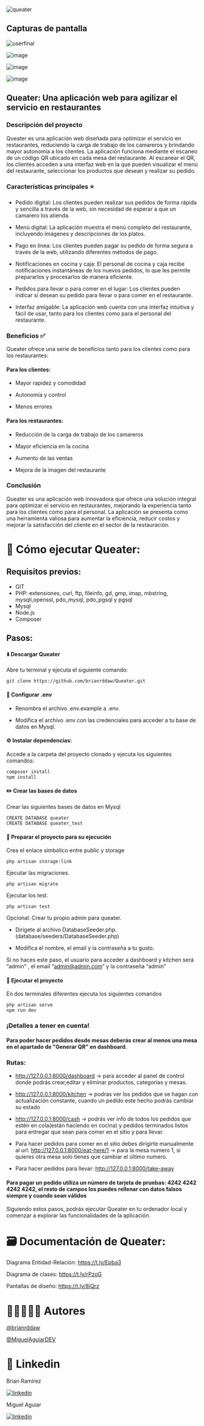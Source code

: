 ![queater](https://github.com/brianrddaw/Queater/assets/116809102/57ce10e0-e5ae-407d-aea3-489ecbf5aad9)




## Capturas de pantalla
![userfinal](https://github.com/brianrddaw/Queater/assets/116809102/4d5deef5-a8a4-4441-a879-86a837a8278e)

![image](https://github.com/brianrddaw/Queater/assets/116809102/0bb3519d-720c-415c-9b0b-7abd612c4e3c)

![image](https://github.com/brianrddaw/Queater/assets/116809102/90563b7a-5abe-439c-b979-976c473a1ad1)

![image](https://github.com/brianrddaw/Queater/assets/116809102/527f3ab8-227e-4d40-82dc-1cc14f30fede)


## Queater: Una aplicación web para agilizar el servicio en restaurantes

###  Descripción del proyecto


Queater es una aplicación web diseñada para optimizar el servicio en restaurantes, reduciendo la carga de trabajo de los camareros y brindando mayor autonomía a los clientes. La aplicación funciona mediante el escaneo de un código QR ubicado en cada mesa del restaurante. Al escanear el QR, los clientes acceden a una interfaz web en la que pueden visualizar el menú del restaurante, seleccionar los productos que desean y realizar su pedido.

### Características principales ⭐

- Pedido digital: Los clientes pueden realizar sus pedidos de forma rápida y sencilla a través de la web, sin necesidad de esperar a que un camarero los atienda.

- Menú digital: La aplicación muestra el menú completo del restaurante, incluyendo imágenes y descripciones de los platos.

- Pago en línea: Los clientes pueden pagar su pedido de forma segura a través de la web, utilizando diferentes métodos de pago.

- Notificaciones en cocina y caja: El personal de cocina y caja recibe notificaciones instantáneas de los nuevos pedidos, lo que les permite prepararlos y procesarlos de manera eficiente.

- Pedidos para llevar o para comer en el lugar: Los clientes pueden indicar si desean su pedido para llevar o para comer en el restaurante.

- Interfaz amigable: La aplicación web cuenta con una interfaz intuitiva y fácil de usar, tanto para los clientes como para el personal del restaurante.

### Beneficios ✅

Queater ofrece una serie de beneficios tanto para los clientes como para los restaurantes:

#### Para los clientes:

- Mayor rapidez y comodidad

- Autonomía y control

- Menos errores
#### Para los restaurantes:

- Reducción de la carga de trabajo de los camareros

- Mayor eficiencia en la cocina

- Aumento de las ventas

- Mejora de la imagen del restaurante

### Conclusión

Queater es una aplicación web innovadora que ofrece una solución integral para optimizar el servicio en restaurantes, mejorando la experiencia tanto para los clientes como para el personal. La aplicación se presenta como una herramienta valiosa para aumentar la eficiencia, reducir costos y mejorar la satisfacción del cliente en el sector de la restauración.





# 🚀 Cómo ejecutar Queater:

## Requisitos previos:

- GIT
- PHP: extensiones, curl, ftp, fileinfo, gd, gmp, imap, mbstring, mysqli,openssl, pdo_mysql, pdo_pgsql y pgsql
- Mysql
- Node.js
- Composer


## Pasos:


#### ⬇️ Descargar Queater

Abre tu terminal y ejecuta el siguiente comando:

    git clone https://github.com/brianrddaw/Queater.git


#### 📄 Configurar .env

- Renombra el archivo .env.example a .env.

- Modifica el archivo .env con las credenciales para acceder a tu base de datos en Mysql.
    

#### ⚙️ Instalar dependencias:

Accede a la carpeta del proyecto clonado y ejecuta los siguientes comandos:

    composer install
    npm install


#### ✏️ Crear las bases de datos

Crear las siguientes bases de datos en Mysql

    CREATE DATABASE queater
    CREATE DATABASE queater_test

#### 🔧 Preparar el proyecto para su ejecución

Crea el enlace simbólico entre public y storage

    php artisan storage:link

Ejecutar las migraciones.

	php artisan migrate

Ejecutar los test.

    php artisan test


Opcional: Crear tu propio admin para queater.

- Dirígete al archivo DatabaseSeeder.php.(database/seeders/DatabaseSeeder.php)

- Modifica el nombre, el email y la contraseña a tu gusto.

Si no haces este paso, el usuario para acceder a dashboard y kitchen será “admin” , el email “admin@admin.com” y la contraseña “admin”

#### 🚀 Ejecutar el proyecto

En dos terminales diferentes ejecuta los siguientes comandos

    php artisan serve
    npm run dev

### ¡Detalles a tener en cuenta!
#### Para poder hacer pedidos desde mesas deberás crear al menos una mesa en el apartado de "Generar QR" en dashboard.


### Rutas: 
- http://127.0.0.1:8000/dashboard -> para acceder al panel de control donde podrás crear,editar y eliminar productos, categorías y mesas.

- http://127.0.0.1:8000/kitchen -> podras ver los pedidos que se hagan con actualización constante, cuando un pedido este hecho podrás cambiar su estado

- http://127.0.0.1:8000/cash -> podrás ver info de todos los pedidos que estén en cola(están haciendo en cocina) y pedidos terminados listos para entregar que sean para comer en el sitio y para llevar.

- Para hacer pedidos para comer en el sitio debes dirigirte manualmente al url: http://127.0.0.1:8000/eat-here/1 -> para la mesa numero 1, si quieres otra mesa solo tienes que cambiar el último numero.

- Para hacer pedidos para llevar: http://127.0.0.1:8000/take-away  


#### Para pagar un pedido utiliza un número de tarjeta de pruebas: 4242 4242 4242 4242, el resto de campos los puedes rellenar con datos falsos siempre y cuando sean válidos

Siguiendo estos pasos, podrás ejecutar Queater en tu ordenador local y comenzar a explorar las funcionalidades de la aplicación.

# 🗃️ Documentación de Queater: 

Diagrama Entidad-Relación: https://t.ly/Epba3

Diagrama de clases: https://t.ly/rPzoG

Pantallas de diseño: https://t.ly/8iQrz







# 👱🏻‍♂️👦🏻 Autores

[@brianrddaw](https://github.com/brianrddaw)

[@MiguelAguiarDEV](https://github.com/MiguelAguiarDEV)


# 🔗 Linkedin

Brian Ramírez

[![linkedin](https://media.licdn.com/dms/image/D4D03AQGgJJTvyWts4A/profile-displayphoto-shrink_200_200/0/1701608995216?e=1719446400&v=beta&t=xfvE3be57gXWwaDbgAL5mqMVeMPgzEH_jHhdzd5MTag)](https://www.linkedin.com/in/brian-ram%C3%ADrez-delgado-62b3a62a3/)

Miguel Aguiar

[![linkedin](https://media.licdn.com/dms/image/D4E03AQHOVtFHhrFNkQ/profile-displayphoto-shrink_200_200/0/1705395635606?e=1719446400&v=beta&t=As25zAAPFBbMxBHHl9PGEASTqFsOtGaigH5J9yLy8qA)](https://www.linkedin.com/in/miguel-alejandro-santiesteban-aguiar/)

